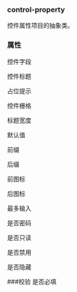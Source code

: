 
### control-property
控件属性项目的抽象类。

### 属性

控件字段

控件标题

占位提示

控件栅格

标题宽度

默认值

前缀

后缀

前图标

后图标

最多输入

是否密码

是否只读

是否禁用

是否隐藏


###校验
是否必填
